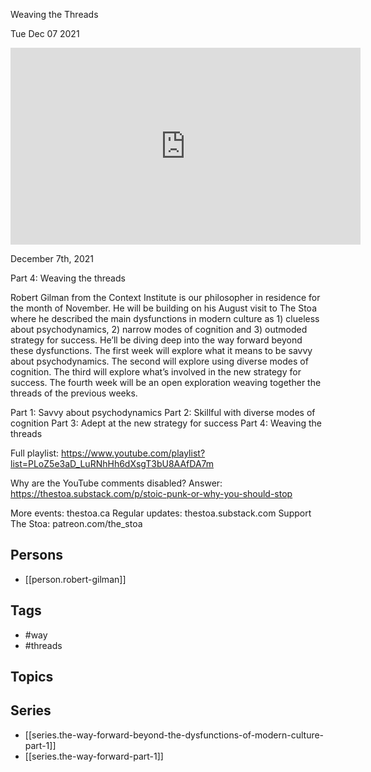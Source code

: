 

 Weaving the Threads

Tue Dec 07 2021

<iframe width="560" height="315" src="https://www.youtube.com/embed/uaFmBMR6eJ4" title="The Way Forward Part 4: Weaving the Threads w/ Robert Gilman" frameborder="0" allow="accelerometer; autoplay; clipboard-write; encrypted-media; gyroscope; picture-in-picture" allowfullscreen ></iframe>

December 7th, 2021

Part 4: Weaving the threads

Robert Gilman from the Context Institute is our philosopher in residence for the month of November. He will be building on his August visit to The Stoa where he described the main dysfunctions in modern culture as 1) clueless about psychodynamics, 2) narrow modes of cognition and 3) outmoded strategy for success. He’ll be diving deep into the way forward beyond these dysfunctions. The first week will explore what it means to be savvy about psychodynamics. The second will explore using diverse modes of cognition. The third will explore what’s involved in the new strategy for success. The fourth week will be an open exploration weaving together the threads of the previous weeks.

Part 1: Savvy about psychodynamics
Part 2: Skillful with diverse modes of cognition
Part 3: Adept at the new strategy for success
Part 4: Weaving the threads

Full playlist: https://www.youtube.com/playlist?list=PLoZ5e3aD_LuRNhHh6dXsgT3bU8AAfDA7m

Why are the YouTube comments disabled? Answer: https://thestoa.substack.com/p/stoic-punk-or-why-you-should-stop

More events: thestoa.ca
Regular updates: thestoa.substack.com
Support The Stoa: patreon.com/the_stoa

## Persons

- [[person.robert-gilman]]

## Tags

- #way
- #threads

## Topics



## Series

- [[series.the-way-forward-beyond-the-dysfunctions-of-modern-culture-part-1]]
- [[series.the-way-forward-part-1]]

